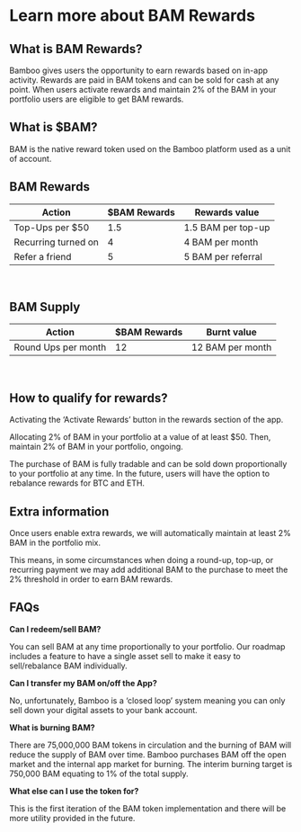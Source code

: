 # Learn more about BAM Rewards

## What is BAM Rewards?

Bamboo gives users the opportunity to earn rewards based on in-app activity. Rewards are paid in BAM tokens and can be sold for cash at any point. When users activate rewards and maintain 2% of the BAM in your portfolio users are eligible to get BAM rewards.

## What is $BAM?

BAM is the native reward token used on the Bamboo platform used as a unit of account.

## BAM Rewards

|Action|$BAM Rewards|Rewards value|
|------|------------|-------------|
|Top-Ups per $50|1.5|1.5 BAM per top-up|
|Recurring turned on|4|4 BAM per month|
|Refer a friend|5|5 BAM per referral|

&nbsp;

## BAM Supply

|Action|$BAM Rewards|Burnt value|
|------|------------|-------------|
|Round Ups per month|12|12 BAM per month|

&nbsp;

## How to qualify for rewards?

Activating the ‘Activate Rewards’ button in the rewards section of the app.

Allocating 2% of BAM in your portfolio at a value of at least $50. Then, maintain 2% of BAM in your portfolio, ongoing.

The purchase of BAM is fully tradable and can be sold down proportionally to your portfolio at any time. In the future, users will have the option to rebalance rewards for BTC and ETH.

## Extra information

Once users enable extra rewards, we will automatically maintain at least 2% BAM in the portfolio mix.

This means, in some circumstances when doing a round-up, top-up, or recurring payment we may add additional BAM to the purchase to meet the 2% threshold in order to earn BAM rewards.

## FAQs

**Can I redeem/sell BAM?**

You can sell BAM at any time proportionally to your portfolio. Our roadmap includes a feature to have a single asset sell to make it easy to sell/rebalance BAM individually.

**Can I transfer my BAM on/off the App?**

No, unfortunately, Bamboo is a ‘closed loop’ system meaning you can only sell down your digital assets to your bank account.

**What is burning BAM?**

There are 75,000,000 BAM tokens in circulation and the burning of BAM will reduce the supply of BAM over time. Bamboo purchases BAM off the open market and the internal app market for burning. The interim burning target is 750,000 BAM equating to 1% of the total supply.

**What else can I use the token for?**

This is the first iteration of the BAM token implementation and there will be more utility provided in the future.
